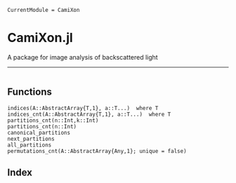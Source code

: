```@meta
CurrentModule = CamiXon
```

# CamiXon.jl

A package for image analysis of backscattered light

---

```@contents
```

## Functions

```@docs
indices(A::AbstractArray{T,1}, a::T...)  where T
indices_cnt(A::AbstractArray{T,1}, a::T...)  where T
partitions_cnt(n::Int,k::Int)
partitions_cnt(n::Int)
canonical_partitions
next_partitions
all_partitions
permutations_cnt(A::AbstractArray{Any,1}; unique = false)
```

## Index

```@index
```
